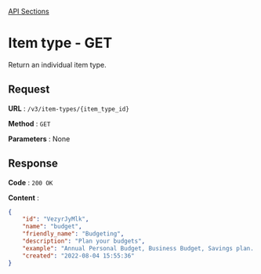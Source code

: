 [API Sections](../Sections.md)

# Item type - GET

Return an individual item type.

## Request

**URL** : `/v3/item-types/{item_type_id}`

**Method** : `GET`

**Parameters** : None

## Response

**Code** : `200 OK`

**Content** : 
```json
{
    "id": "VezyrJyMlk",
    "name": "budget",
    "friendly_name": "Budgeting",
    "description": "Plan your budgets",
    "example": "Annual Personal Budget, Business Budget, Savings plan...",
    "created": "2022-08-04 15:55:36"
}
```
